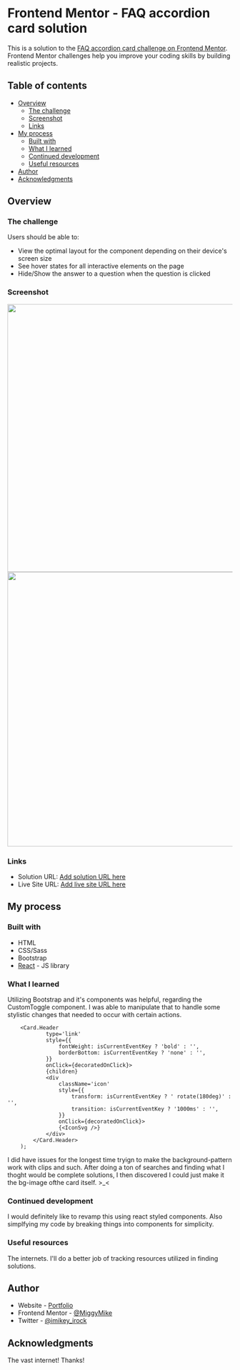 # Frontend Mentor - FAQ accordion card solution

This is a solution to the [FAQ accordion card challenge on Frontend Mentor](https://www.frontendmentor.io/challenges/faq-accordion-card-XlyjD0Oam). Frontend Mentor challenges help you improve your coding skills by building realistic projects.

## Table of contents

-   [Overview](#overview)
    -   [The challenge](#the-challenge)
    -   [Screenshot](#screenshot)
    -   [Links](#links)
-   [My process](#my-process)
    -   [Built with](#built-with)
    -   [What I learned](#what-i-learned)
    -   [Continued development](#continued-development)
    -   [Useful resources](#useful-resources)
-   [Author](#author)
-   [Acknowledgments](#acknowledgments)

## Overview

### The challenge

Users should be able to:

-   View the optimal layout for the component depending on their device's screen size
-   See hover states for all interactive elements on the page
-   Hide/Show the answer to a question when the question is clicked

### Screenshot

<image src='./src/images/desktop-view.png' width='600' >
<image src='./src/images/mobile-view.png' height='615'>

### Links

-   Solution URL: [Add solution URL here](https://github.com/MiggyMike/faq-accordian-card)
-   Live Site URL: [Add live site URL here](fm-faq-mjj.netlify.app)

## My process

### Built with

-   HTML
-   CSS/Sass
-   Bootstrap
-   [React](https://reactjs.org/) - JS library

### What I learned

Utilizing Bootstrap and it's components was helpful, regarding the CustomToggle component. I was able to manipulate that to handle some stylistic changes that needed to occur with certain actions.

```
    <Card.Header
            type='link'
            style={{
                fontWeight: isCurrentEventKey ? 'bold' : '',
                borderBottom: isCurrentEventKey ? 'none' : '',
            }}
            onClick={decoratedOnClick}>
            {children}
            <div
                className='icon'
                style={{
                    transform: isCurrentEventKey ? ' rotate(180deg)' : '',
                    transition: isCurrentEventKey ? '1000ms' : '',
                }}
                onClick={decoratedOnClick}>
                {<IconSvg />}
            </div>
        </Card.Header>
    );
```

I did have issues for the longest time tryign to make the background-pattern work with clips and such. After doing a ton of searches and finding what I thoght would be complete solutions, I then discovered I could just make it the bg-image ofthe card itself. >\_<

### Continued development

I would definitely like to revamp this using react styled components. Also simplfying my code by breaking things into components for simplicity.

### Useful resources

The internets. I'll do a better job of tracking resources utilized in finding solutions.

## Author

-   Website - [Portfolio](https://github.com/MiggyMike)
-   Frontend Mentor - [@MiggyMike](https://www.frontendmentor.io/profile/MiggyMike)
-   Twitter - [@imikey_irock](https://www.twitter.com/imikey_irock)

## Acknowledgments

The vast internet! Thanks!
